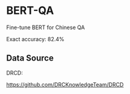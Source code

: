 # BERT-QA

Fine-tune BERT for Chinese QA

Exact accuracy: 82.4%

## Data Source
DRCD:

https://github.com/DRCKnowledgeTeam/DRCD
